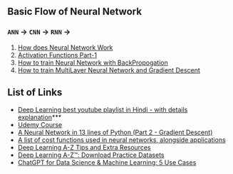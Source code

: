 ## Basic Flow of Neural Network  
### `ANN` -> `CNN` -> `RNN` -> 
1. [How does Neural Network Work](https://youtu.be/JkeiEYkLEvM?si=6UqWlhp7bqfjKxVi)
2. [Activation Functions Part-1](https://youtu.be/SXrXUqDjICA?si=EU00oLzaSSumEP0j)
3. [How to train Neural Network with BackPropogation](https://youtu.be/mH9GBJ6og5A?si=IScBaTaQlGctcD38)
4. [How to train MultiLayer Neural Network and Gradient Descent](https://www.youtube.com/watch?v=cxPAvoIbsIk&list=PLZoTAELRMXVPGU70ZGsckrMdr0FteeRUi&index=9&ab_channel=KrishNaik)

## List of Links
- [Deep Learning best youtube playlist in Hindi - with details explanation](https://youtube.com/playlist?list=PLKnIA16_RmvYuZauWaPlRTC54KxSNLtNn&si=9qa1AND0_RlD-L20)***
- [Udemy Course](https://www.udemy.com/course/deeplearning)<br>
- [A Neural Network in 13 lines of Python (Part 2 - Gradient Descent)](https://iamtrask.github.io/2015/07/27/python-network-part2/)<br>
- [A list of cost functions used in neural networks, alongside applications](https://stats.stackexchange.com/questions/154879/a-list-of-cost-functions-used-in-neural-networks-alongside-applications)<br>
- [Deep Learning A-Z Tips and Extra Resources](https://sdsclub.com/deep-learning-a-z-a-z/)<br>
- [Deep Learning A-Z™: Download Practice Datasets](https://www.tfcertification.com/pages/deep-learning)<br>
- [ChatGPT for Data Science & Machine Learning: 5 Use Cases](https://www.youtube.com/watch?v=Bw7pAYv6iaM&ab_channel=SuperDataScience)<br>
